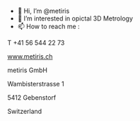 - 👋 Hi, I’m @metiris
- 👀 I’m interested in opictal 3D Metrology
- 📫 How to reach me :

T +41 56 544 22 73

www.metiris.ch

metiris GmbH

Wambisterstrasse 1

5412 Gebenstorf

Switzerland

<!---
metiris/metiris is a ✨ special ✨ repository because its `README.md` (this file) appears on your GitHub profile.
You can click the Preview link to take a look at your changes.
--->
